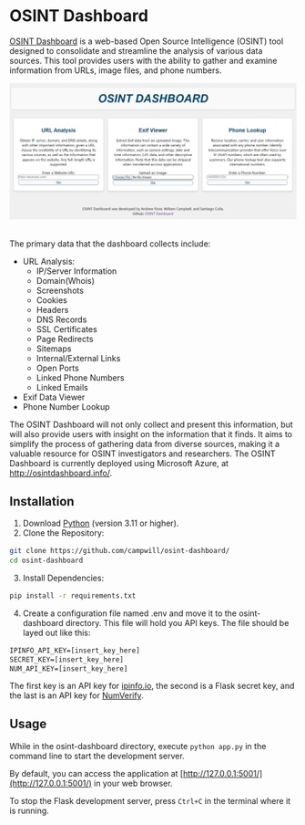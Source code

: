 # OSINT Dashboard
[OSINT Dashboard](https://osintdashboard.azurewebsites.net/) is a web-based Open Source Intelligence (OSINT) tool designed to consolidate and streamline the analysis of various data sources. This tool provides users with the ability to gather and examine information from URLs, image files, and phone numbers.

<div align="center">
  <img src="Course Documents/screenshot.png">
</div>&nbsp;

The primary data that the dashboard collects include:

* URL Analysis:
    * IP/Server Information
    * Domain(Whois)
    * Screenshots
    * Cookies
    * Headers
    * DNS Records
    * SSL Certificates
    * Page Redirects
    * Sitemaps
    * Internal/External Links
    * Open Ports
    * Linked Phone Numbers
    * Linked Emails
* Exif Data Viewer
* Phone Number Lookup

The OSINT Dashboard will not only collect and present this information, but will also provide users with insight on the information that it finds. It aims to simplify the process of gathering data from diverse sources, making it a valuable resource for OSINT investigators and researchers. The OSINT Dashboard is currently deployed using Microsoft Azure, at http://osintdashboard.info/.

## Installation
1. Download [Python](https://www.python.org/downloads/) (version 3.11 or higher).
2. Clone the Repository:
```bash
git clone https://github.com/campwill/osint-dashboard/
cd osint-dashboard
```
3. Install Dependencies:
```bash
pip install -r requirements.txt
```
4. Create a configuration file named .env and move it to the osint-dashboard directory. This file will hold you API keys. The file should be layed out like this:
```
IPINFO_API_KEY=[insert_key_here] 
SECRET_KEY=[insert_key_here]
NUM_API_KEY=[insert_key_here]
```
The first key is an API key for [ipinfo.io](https://ipinfo.io/), the second is a Flask secret key, and the last is an API key for [NumVerify](https://numverify.com/).

## Usage
While in the osint-dashboard directory, execute `python app.py` in the command line to start the development server.

By default, you can access the application at [http://127.0.0.1:5001/](http://127.0.0.1:5001/) in your web browser.

To stop the Flask development server, press `Ctrl+C` in the terminal where it is running.
